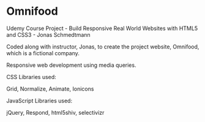 # Omnifood
Udemy Course Project - Build Responsive Real World Websites with HTML5 and CSS3 - Jonas Schmedtmann

Coded along with instructor, Jonas, to create the project website, Omnifood, which is a fictional company. 

Responsive web development using media queries.

CSS Libraries used:

  Grid, Normalize, Animate, Ionicons
  
JavaScript Libraries used:

  jQuery, Respond, html5shiv, selectivizr
